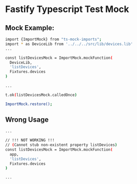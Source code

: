 # Fastify Typescript Test Mock

## Mock Example:

```bash
import {ImportMock} from "ts-mock-imports";
import * as DeviceLib from '../../../src/lib/devices.lib'
...

const listDevicesMock = ImportMock.mockFunction(
  DeviceLib,
  'listDevices',
  Fixtures.devices
)
  
...

t.ok(listDevicesMock.calledOnce)

ImportMock.restore();  
```

## Wrong Usage

```bash
...

// !!! NOT WORKING !!!
// (Cannot stub non-existent property listDevices)
const listDevicesMock = ImportMock.mockFunction(
  app,
  'listDevices',
  Fixtures.devices
)

...
```